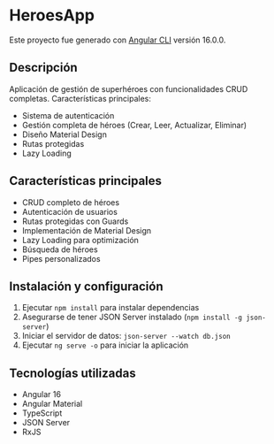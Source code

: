 # HeroesApp

Este proyecto fue generado con [Angular CLI](https://github.com/angular/angular-cli) versión 16.0.0.

## Descripción

Aplicación de gestión de superhéroes con funcionalidades CRUD completas. Características principales:

- Sistema de autenticación
- Gestión completa de héroes (Crear, Leer, Actualizar, Eliminar)
- Diseño Material Design
- Rutas protegidas
- Lazy Loading

## Características principales

- CRUD completo de héroes
- Autenticación de usuarios
- Rutas protegidas con Guards
- Implementación de Material Design
- Lazy Loading para optimización
- Búsqueda de héroes
- Pipes personalizados

## Instalación y configuración

1. Ejecutar `npm install` para instalar dependencias
2. Asegurarse de tener JSON Server instalado (`npm install -g json-server`)
3. Iniciar el servidor de datos: `json-server --watch db.json`
4. Ejecutar `ng serve -o` para iniciar la aplicación

## Tecnologías utilizadas

- Angular 16
- Angular Material
- TypeScript
- JSON Server
- RxJS
